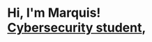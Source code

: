 <h1>Hi, I'm Marquis! <br/><a href="https://github.com/marqcoleman">Cybersecurity student</a>, <a href="https://www.linkedin.com/in/marquis-coleman-b56a221a0/
                                                                                                
<h2>👨‍💻 Cybersecurity Projects:</h2>

<h2>Certifications</h2>
[Google IT Support Professional] (https://coursera.org/share/3a0135b83206faa16e50fce6aadad6a7)

- 🔭 I’m currently working on obtaining my bachelors degree in Cybersecurity and Information Assurance
- 🌱 I’m currently learning ...
- 👯 I’m looking to collaborate on ...
- 🤔 I’m looking for help with ...
- 💬 Ask me about ...
- 📫 How to reach me: ...
- 😄 Pronouns: ...
- ⚡ Fun fact: ...
-->
